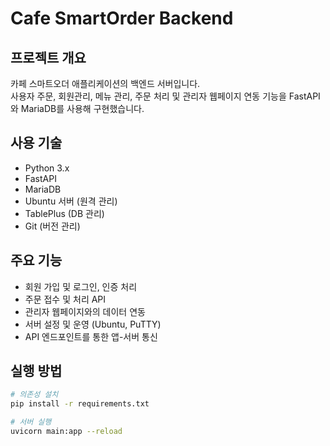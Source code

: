 # Cafe SmartOrder Backend

## 프로젝트 개요
카페 스마트오더 애플리케이션의 백엔드 서버입니다.  
사용자 주문, 회원관리, 메뉴 관리, 주문 처리 및 관리자 웹페이지 연동 기능을 FastAPI와 MariaDB를 사용해 구현했습니다.

## 사용 기술
- Python 3.x
- FastAPI
- MariaDB
- Ubuntu 서버 (원격 관리)
- TablePlus (DB 관리)
- Git (버전 관리)

## 주요 기능
- 회원 가입 및 로그인, 인증 처리
- 주문 접수 및 처리 API
- 관리자 웹페이지와의 데이터 연동
- 서버 설정 및 운영 (Ubuntu, PuTTY)
- API 엔드포인트를 통한 앱-서버 통신

## 실행 방법
```bash
# 의존성 설치
pip install -r requirements.txt

# 서버 실행
uvicorn main:app --reload
